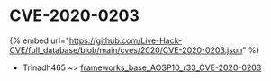 # CVE-2020-0203
{% embed url="https://github.com/Live-Hack-CVE/full_database/blob/main/cves/2020/CVE-2020-0203.json" %}

* Trinadh465 ~> [frameworks_base_AOSP10_r33_CVE-2020-0203](https://www.alice-snow.ru/2020/database/cve-2020-0203/frameworks_base_aosp10_r33_cve-2020-0203-trinadh465)
